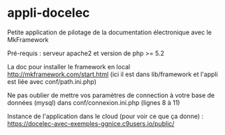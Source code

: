 # appli-docelec
Petite application de pilotage de la documentation électronique avec le MkFramework

Pré-requis : serveur apache2 et version de php >= 5.2

La doc pour installer le framework en local http://mkframework.com/start.html (ici il est dans lib/framework et l'appli est liée avec conf/path.ini.php)

Ne pas oublier de mettre vos paramètres de connection à votre base de données (mysql) dans conf/connexion.ini.php (lignes 8 à 11)

Instance de l'application dans le cloud (pour voir ce que ça donne) : https://docelec-avec-exemples-ggnice.c9users.io/public/
